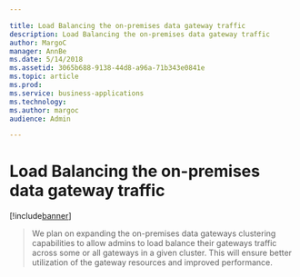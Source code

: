 ```yaml
---

title: Load Balancing the on-premises data gateway traffic
description: Load Balancing the on-premises data gateway traffic
author: MargoC
manager: AnnBe
ms.date: 5/14/2018
ms.assetid: 3065b688-9138-44d8-a96a-71b343e0841e
ms.topic: article
ms.prod: 
ms.service: business-applications
ms.technology: 
ms.author: margoc
audience: Admin

---
```

#  Load Balancing the on-premises data gateway traffic




[!include[banner](../../../../includes/banner.md)]

>   We plan on expanding the on-premises data gateways clustering capabilities
>   to allow admins to load balance their gateways traffic across some or all
>   gateways in a given cluster. This will ensure better utilization of the
>   gateway resources and improved performance.
